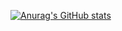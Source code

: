 [![Anurag's GitHub stats](https://github-readme-stats.vercel.app/api?username=CursoAnalistaVoip)](https://github.com/CursoAnalistaVoip/github-readme-stats)
